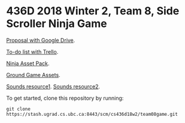 # 436D 2018 Winter 2, Team 8, Side Scroller Ninja Game

[Proposal with Google Drive](https://docs.google.com/document/d/1HeN1tLqx86BddoNLn6Uq_jiA953ug564yrjnjo-3wJc/edit).

[To-do list with Trello](https://trello.com/b/mvSkPrLj/436d-todo).

[Ninja Asset Pack](https://finalgatestudios.itch.io/ninja-asset-pack).

[Ground Game Assets](https://opengameart.org/content/pixel-platformer-tile-set).

[Sounds resource1](http://www.wavsource.com/sfx/sfx3.htm).
[Sounds resource2](http://soundbible.com).


To get started, clone this repository by running:

```
git clone https://stash.ugrad.cs.ubc.ca:8443/scm/cs436d18w2/team08game.git
```

